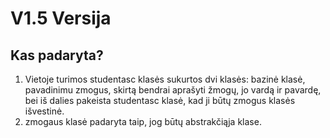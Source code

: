 # V1.5 Versija

## Kas padaryta?

1. Vietoje turimos studentasc klasės sukurtos dvi klasės: bazinė klasė, pavadinimu zmogus, skirtą bendrai aprašyti žmogų, jo vardą ir pavardę, bei iš dalies pakeista studentasc klasė, kad ji būtų zmogus klasės išvestinė.
2. zmogaus klasė padaryta taip, jog būtų abstrakčiąja klase.
